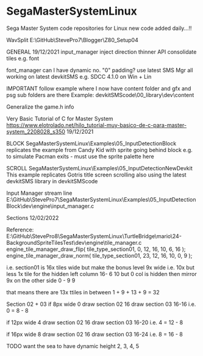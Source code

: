 # SegaMasterSystemLinux
Sega Master System code repositories for Linux
new code added daily...!!

WavSplit
E:\GitHub\StevePro7\Blogger\Z80\_Setup04

GENERAL
19/12/2021
input_manager	inject direction	thinner API
consolidate tiles	e.g. font

font_manager	can I have dynamic no. "0" padding?
use latest SMS Mgr
all working on latest devkitSMS e.g. SDCC 4.1.0
on Win + Lin

IMPORTANT
follow example where I now have content folder
and gfx and psg sub folders are there
Example:
devkitSMScode\00_library\dev\content

Generalize the game.h info


Very Basic Tutorial of C for Master System
https://www.elotrolado.net/hilo_tutorial-muy-basico-de-c-para-master-system_2208028_s350
19/12/2021


BLOCK
SegaMasterSystemLinux\Examples\05_InputDetectionBlock
replicates the example from Candy Kid with sprite going behind block
e.g. to simulate Pacman exits - must use the sprite palette here


SCROLL
SegaMasterSystemLinux\Examples\05_InputDetectionNewDevkit
This example replicates Gotris title screen scrolling
also using the latest devkitSMS library in devkitSMScode


Input Manager	stream line
E:\GitHub\StevePro7\SegaMasterSystemLinux\Examples\05_InputDetectionBlock\dev\engine\input_manager.c


Sections
12/02/2022

Reference:
E:\GitHub\StevePro8\SegaMasterSystemLinux\TurtleBridge\mario\24-BackgroundSpriteTilesTest\dev\engine\tile_manager.c
	engine_tile_manager_draw_flip( tile_type_section01,  0, 12, 16, 10, 6, 16 );
	engine_tile_manager_draw_norm( tile_type_section01, 23, 12, 16, 10, 0, 9 );

i.e.
section01 is 16x tiles wide but make the bonus level 9x wide
i.e. 10x but less 1x tile for the hidden left column 	16- 6	10	but 0 col is hidden
then mirror 9x on the other side						0 - 9	9

that means there are 13x ttiles in between
1 + 9 + 13 + 9 = 32


Section 02 + 03
if 8px wide			 0
draw section 02		16
draw section 03		16-16	i.e.	0 = 8 - 8

if 12px wide		 4
draw section 02		16
draw section 03		16-20	i.e.	4 = 12 - 8

if 16px wide		 8
draw section 02		16
draw section 03		16-24	i.e.	8 = 16 - 8


TODO
want the sea to have dynamic height
2, 3, 4, 5